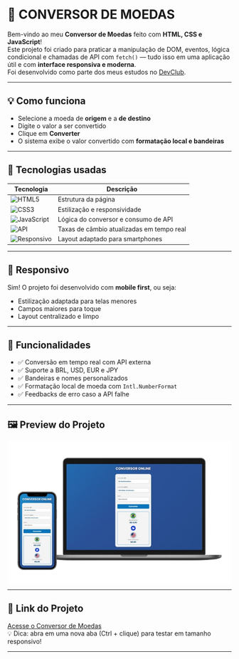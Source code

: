 # 💱 CONVERSOR DE MOEDAS

Bem-vindo ao meu **Conversor de Moedas** feito com **HTML, CSS e JavaScript**!  
Este projeto foi criado para praticar a manipulação de DOM, eventos, lógica condicional e chamadas de API com `fetch()` — tudo isso em uma aplicação útil e com **interface responsiva e moderna**.  
Foi desenvolvido como parte dos meus estudos no <a href="https://rodolfomori.com.br" target="_blank">DevClub</a>.

---

## 💡 Como funciona

- Selecione a moeda de **origem** e a **de destino**
- Digite o valor a ser convertido
- Clique em **Converter**
- O sistema exibe o valor convertido com **formatação local e bandeiras**

---

## 🧪 Tecnologias usadas

| Tecnologia | Descrição |
|------------|------------|
| ![HTML5](https://img.shields.io/badge/HTML5-E34F26?style=flat&logo=html5&logoColor=white) | Estrutura da página |
| ![CSS3](https://img.shields.io/badge/CSS3-1572B6?style=flat&logo=css3&logoColor=white)| Estilização e responsividade |
| ![JavaScript](https://img.shields.io/badge/JavaScript-F7DF1E?style=flat&logo=javascript&logoColor=black)| Lógica do conversor e consumo de API |
| ![API](https://img.shields.io/badge/API-ExchangeRateHost-informational?style=flat&color=7a7a7a)| Taxas de câmbio atualizadas em tempo real |
| ![Responsivo](https://img.shields.io/badge/Responsivo-Mobile%20First-00c4cc?style=flat)| Layout adaptado para smartphones |

---

## 📱 Responsivo

Sim! O projeto foi desenvolvido com **mobile first**, ou seja:
- Estilização adaptada para telas menores
- Campos maiores para toque
- Layout centralizado e limpo

---

## 🔁 Funcionalidades

- ✅ Conversão em tempo real com API externa
- ✅ Suporte a BRL, USD, EUR e JPY
- ✅ Bandeiras e nomes personalizados
- ✅ Formatação local de moeda com `Intl.NumberFormat`
- ✅ Feedbacks de erro caso a API falhe

---

## 🖼️ Preview do Projeto

<div align="center">
  <img src="./assets/ImgMoeda.png" alt="Preview do Projeto" width="650" style="display: block; margin: auto;" />

</div>



---

## 🚀 Link do Projeto
[Acesse o Conversor de Moedas](https://brunowace.github.io/conversor-de-moedas/)  
💡 Dica: abra em uma nova aba (Ctrl + clique) para testar em tamanho responsivo!

---

